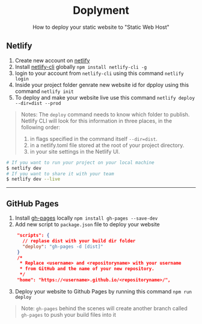 <h1 style="text-align: center;">Doplyment</h1>
<p style="text-align: center;"> 
How to deploy your static website to "Static Web Host"
</p>

## Netlify

1. Create new account on [netlify](https://www.netlify.com)
2. Install [netlify-cli](https://www.netlify.com/products/dev/#how-it-works) globally `npm install netlify-cli -g`
3. login to your account from `netlify-cli` using this command `netlify login`
4. Inside your project folder genrate new website id for dpploy using this command `netlify init`
5. To deploy and make your website live use this command `netlify deploy --dir=dist --prod`

> Notes: The `deploy` command needs to know which folder to publish.
> Netlify CLI will look for this information in three places, in the following order:
>
> 1. in flags specified in the command itself `--dir=dist`.
> 2. in a netlify.toml file stored at the root of your project directory.
> 3. in your site settings in the Netlify UI.

```bash
# If you want to run your project on your local machine
$ netlify dev
# If you want to share it with your team
$ netlify dev --live
```

---

## GitHub Pages

1.  Install [gh-pages](https://github.com/tschaub/gh-pages) locally `npm install gh-pages --save-dev`
2.  Add new script to `package.json` file to deploy your website

```json
    "scripts": {
      // replase dist with your build dir folder
      "deploy": "gh-pages -d [dist]"
    }
    /*
     * Replace <username> and <repositoryname> with your username
     * from GitHub and the name of your new repository.
     */
    "home": "https://<username>.github.io/<repositoryname>/",
```

3.  Deploy your website to Github Pages by running this command `npm run deploy`

> Note: `gh-pages` behind the scenes will create another branch called `gh-pages` to push your build files into it
